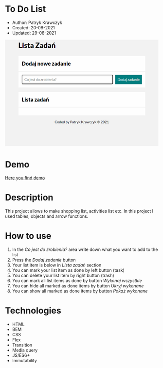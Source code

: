 # To Do List

- Author: Patryk Krawczyk
- Created: 20-08-2021
- Updated: 29-08-2021

![Screen](img/to-do-gif.gif)

# Demo
[Here you find demo](kraviecdev.github.io/to-do-list/)
# Description
This project allows to make shopping list, activities list etc.
In this project I used tables, objects and arrow functions.
# How to use
1. In the *Co jest do zrobienia?* area write down what you want to add to the list
2. Press the *Dodaj zadanie* button
3. Your list item is below in *Lista zadań* section
4. You can mark your list item as done by left button (task)
5. You can delete your list item by right button (trash)
6. You can mark all list items as done by button *Wykonaj wszystkie*
7. You can hide all marked as done items by button *Ukryj wykonane*
8. You can show all marked as done items by button *Pokaż wykonane*

# Technologies

- HTML
- BEM
- CSS
- Flex
- Transition
- Media query
- JS/ES6+
- Immutability
